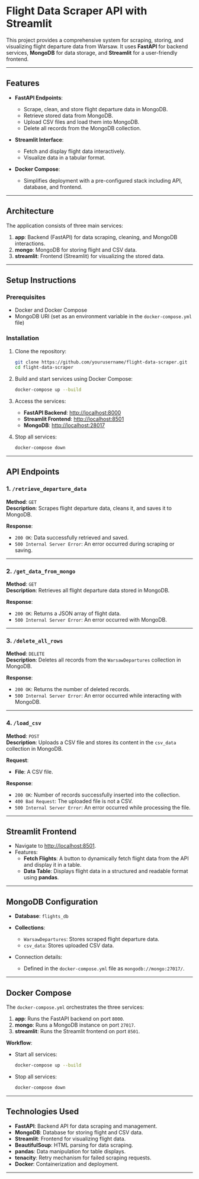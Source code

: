 
# **Flight Data Scraper API with Streamlit**

This project provides a comprehensive system for scraping, storing, and visualizing flight departure data from Warsaw. It uses **FastAPI** for backend services, **MongoDB** for data storage, and **Streamlit** for a user-friendly frontend.

---

## **Features**

- **FastAPI Endpoints**:
  - Scrape, clean, and store flight departure data in MongoDB.
  - Retrieve stored data from MongoDB.
  - Upload CSV files and load them into MongoDB.
  - Delete all records from the MongoDB collection.

- **Streamlit Interface**:
  - Fetch and display flight data interactively.
  - Visualize data in a tabular format.

- **Docker Compose**:
  - Simplifies deployment with a pre-configured stack including API, database, and frontend.

---

## **Architecture**

The application consists of three main services:
1. **app**: Backend (FastAPI) for data scraping, cleaning, and MongoDB interactions.
2. **mongo**: MongoDB for storing flight and CSV data.
3. **streamlit**: Frontend (Streamlit) for visualizing the stored data.

---

## **Setup Instructions**

### **Prerequisites**
- Docker and Docker Compose
- MongoDB URI (set as an environment variable in the `docker-compose.yml` file)

### **Installation**
1. Clone the repository:
   ```bash
   git clone https://github.com/yourusername/flight-data-scraper.git
   cd flight-data-scraper
   ```

2. Build and start services using Docker Compose:
   ```bash
   docker-compose up --build
   ```

3. Access the services:
   - **FastAPI Backend**: [http://localhost:8000](http://localhost:8000)
   - **Streamlit Frontend**: [http://localhost:8501](http://localhost:8501)
   - **MongoDB**: [http://localhost:28017](http://localhost:28017)

4. Stop all services:
   ```bash
   docker-compose down
   ```

---

## **API Endpoints**

### **1. `/retrieve_departure_data`**
**Method**: `GET`  
**Description**: Scrapes flight departure data, cleans it, and saves it to MongoDB.

**Response**:
- `200 OK`: Data successfully retrieved and saved.
- `500 Internal Server Error`: An error occurred during scraping or saving.

---

### **2. `/get_data_from_mongo`**
**Method**: `GET`  
**Description**: Retrieves all flight departure data stored in MongoDB.

**Response**:
- `200 OK`: Returns a JSON array of flight data.
- `500 Internal Server Error`: An error occurred with MongoDB.

---

### **3. `/delete_all_rows`**
**Method**: `DELETE`  
**Description**: Deletes all records from the `WarsawDepartures` collection in MongoDB.

**Response**:
- `200 OK`: Returns the number of deleted records.
- `500 Internal Server Error`: An error occurred while interacting with MongoDB.

---

### **4. `/load_csv`**
**Method**: `POST`  
**Description**: Uploads a CSV file and stores its content in the `csv_data` collection in MongoDB.

**Request**:
- **File**: A CSV file.

**Response**:
- `200 OK`: Number of records successfully inserted into the collection.
- `400 Bad Request`: The uploaded file is not a CSV.
- `500 Internal Server Error`: An error occurred while processing the file.

---

## **Streamlit Frontend**

- Navigate to [http://localhost:8501](http://localhost:8501).
- Features:
  - **Fetch Flights**: A button to dynamically fetch flight data from the API and display it in a table.
  - **Data Table**: Displays flight data in a structured and readable format using **pandas**.

---

## **MongoDB Configuration**

- **Database**: `flights_db`
- **Collections**:
  - `WarsawDepartures`: Stores scraped flight departure data.
  - `csv_data`: Stores uploaded CSV data.

- Connection details:
  - Defined in the `docker-compose.yml` file as `mongodb://mongo:27017/`.

---

## **Docker Compose**

The `docker-compose.yml` orchestrates the three services:
1. **app**: Runs the FastAPI backend on port `8000`.
2. **mongo**: Runs a MongoDB instance on port `27017`.
3. **streamlit**: Runs the Streamlit frontend on port `8501`.

**Workflow**:
- Start all services:
  ```bash
  docker-compose up --build
  ```
- Stop all services:
  ```bash
  docker-compose down
  ```

---

## **Technologies Used**

- **FastAPI**: Backend API for data scraping and management.
- **MongoDB**: Database for storing flight and CSV data.
- **Streamlit**: Frontend for visualizing flight data.
- **BeautifulSoup**: HTML parsing for data scraping.
- **pandas**: Data manipulation for table displays.
- **tenacity**: Retry mechanism for failed scraping requests.
- **Docker**: Containerization and deployment.

---

